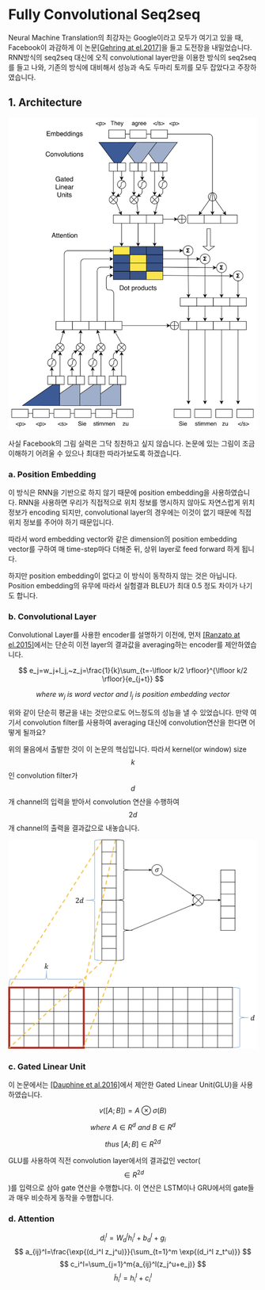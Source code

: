 # Fully Convolutional Seq2seq

Neural Machine Translation의 최강자는 Google이라고 모두가 여기고 있을 때, Facebook이 과감하게 이 논문[\[Gehring at el.2017\]](https://arxiv.org/pdf/1705.03122.pdf)을 들고 도전장을 내밀었습니다. RNN방식의 seq2seq 대신에 오직 convolutional layer만을 이용한 방식의 seq2seq를 들고 나와, 기존의 방식에 대비해서 성능과 속도 두마리 토끼를 모두 잡았다고 주장하였습니다.

## 1. Architecture

![](/assets/nmt-fconv-overview.png)

사실 Facebook의 그림 실력은 그닥 칭찬하고 싶지 않습니다. 논문에 있는 그림이 조금 이해하기 어려울 수 있으나 최대한 따라가보도록 하겠습니다.

### a. Position Embedding

이 방식은 RNN을 기반으로 하지 않기 때문에 position embedding을 사용하였습니다. RNN을 사용하면 우리가 직접적으로 위치 정보를 명시하지 않아도 자연스럽게 위치정보가 encoding 되지만, convolutional layer의 경우에는 이것이 없기 때문에 직접 위치 정보를 주어야 하기 때문입니다.

따라서 word embedding vector와 같은 dimension의 position embedding vector를 구하여 매 time-step마다 더해준 뒤, 상위 layer로 feed forward 하게 됩니다.

하지만 position embedding이 없다고 이 방식이 동작하지 않는 것은 아닙니다. Position embedding의 유무에 따라서 실험결과 BLEU가 최대 0.5 정도 차이가 나기도 합니다.

### b. Convolutional Layer

Convolutional Layer를 사용한 encoder를 설명하기 이전에, 먼저 [\[Ranzato at el.2015\]](https://arxiv.org/pdf/1511.06732.pdf)에서는 단순히 이전 layer의 결과값을 averaging하는 encoder를 제안하였습니다.


$$
e_j=w_j+l_j,~z_j=\frac{1}{k}\sum_{t=-\lfloor k/2 \rfloor}^{\lfloor k/2 \rfloor}{e_{j+t}}
$$



$$
where~w_j~is~word~vector~and~l_j~is~position~embedding~vector
$$


위와 같이 단순히 평균을 내는 것만으로도 어느정도의 성능을 낼 수 있었습니다. 만약 여기서 convolution filter를 사용하여 averaging 대신에 convolution연산을 한다면 어떻게 될까요?

위의 물음에서 출발한 것이 이 논문의 핵심입니다. 따라서 kernel\(or window\) size $$ k $$인 convolution filter가 $$ d $$개 channel의 입력을 받아서 convolution 연산을 수행하여 $$ 2d $$개 channel의 출력을 결과값으로 내놓습니다.

![](/assets/nmt-fconv-2.png)

### c. Gated Linear Unit

이 논문에서는 [\[Dauphine et al.2016\]](https://arxiv.org/pdf/1612.08083.pdf)에서 제안한 Gated Linear Unit\(GLU\)을 사용하였습니다.


$$
v([A;B])=A \otimes \sigma(B)
$$



$$
where~A \in R^{d}~and~B \in R^{d}
$$



$$
thus~[A;B] \in R^{2d}
$$


GLU를 사용하여 직전 convolution layer에서의 결과값인 vector\($$ \in R^{2d} $$\)를 입력으로 삼아 gate 연산을 수행합니다. 이 연산은 LSTM이나 GRU에서의 gate들과 매우 비슷하게 동작을 수행합니다.

### d. Attention

$$
d_i^l=W_d^l h_i^l+b_d^l+g_i
$$
$$
a_{ij}^l=\frac{\exp{(d_i^l z_j^u)}}{\sum_{t=1}^m \exp{(d_i^l z_t^u)}}
$$
$$
c_i^l=\sum_{j=1}^m{a_{ij}^l(z_j^u+e_j)}
$$
$$
\tilde{h}_i^l=h_i^l+c_i^l
$$